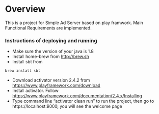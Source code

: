 # Overview

This is a project for Simple Ad Server based on play framwork. Main Functional Requirements are implemented. 

### Instructions of deploying and running
  - Make sure the version of your java is 1.8
  - Install home-brew from http://brew.sh
  - Install sbt from 
```sh
brew install sbt
```
  - Download activator version 2.4.2 from https://www.playframework.com/download
  - Install activator. Follow https://www.playframework.com/documentation/2.4.x/Installing
  - Type command line “activator clean run” to run the project, then go to https://localhost:9000, you will see the welcome page 